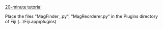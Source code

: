 [20-minute tutorial](https://youtu.be/ZQLTBbM6dMA)

Place the files "MagFinder_.py", "MagReorderer.py" in the Plugins directory of Fiji (...\Fiji.app\plugins\)